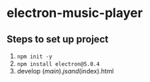 # electron-music-player

## Steps to set up project
1. ```npm init -y```
2. ```npm install electron@5.0.4```
3. develop ($main).js and ($index).html 
